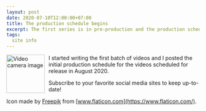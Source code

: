```yaml
---
layout: post
date: 2020-07-10T12:00:00+07:00
title: The production schedule begins
excerpt: The first series is in pre-production and the production schedule has been posted
tags:
  site info
---
```

<img style="float: left; margin-right: 10px; height:100px; width: 100px;" src="/images/video-camera.png"
alt="Video camera image" title="Video camera" />

I started writing the first batch of videos and I posted the initial production
schedule for the videos scheduled for release in August 2020.

Subscribe to your favorite social media sites to keep up-to-date!

Icon made by [Freepik](https://www.flaticon.com/authors/freepik) from [www.flaticon.com](https://www.flaticon.com/).
